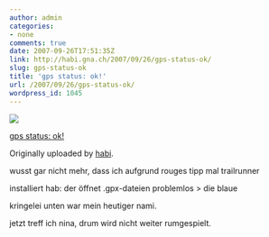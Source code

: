 ```yaml
---
author: admin
categories:
- none
comments: true
date: 2007-09-26T17:51:35Z
link: http://habi.gna.ch/2007/09/26/gps-status-ok/
slug: gps-status-ok
title: 'gps status: ok!'
url: /2007/09/26/gps-status-ok/
wordpress_id: 1045
---
```


[![](http://farm2.static.flickr.com/1171/1443140827_bd57d9ab0d_m.jpg)](http://www.flickr.com/photos/habi/1443140827/)
   

 
  [gps status: ok!](http://www.flickr.com/photos/habi/1443140827/)
    

  Originally uploaded by [habi](http://www.flickr.com/people/habi/).
 



wusst gar nicht mehr, dass ich aufgrund rouges tipp mal trailrunner  

installiert hab: der öffnet .gpx-dateien problemlos > die blaue  

kringelei unten war mein heutiger nami.  

jetzt treff ich nina, drum wird nicht weiter rumgespielt.
  


